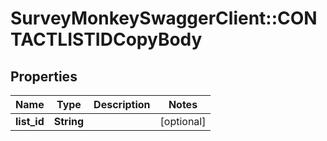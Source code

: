 # SurveyMonkeySwaggerClient::CONTACTLISTIDCopyBody

## Properties
Name | Type | Description | Notes
------------ | ------------- | ------------- | -------------
**list_id** | **String** |  | [optional] 


